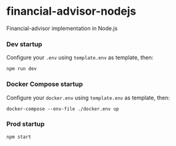 # financial-advisor-nodejs
Financial-advisor implementation in Node.js

### Dev startup
Configure your `.env` using `template.env` as template, then:
```
npm run dev
```

### Docker Compose startup
Configure your `docker.env` using `template.env` as template, then:
```
docker-compose --env-file ./docker.env up
```

### Prod startup
```
npm start
```
